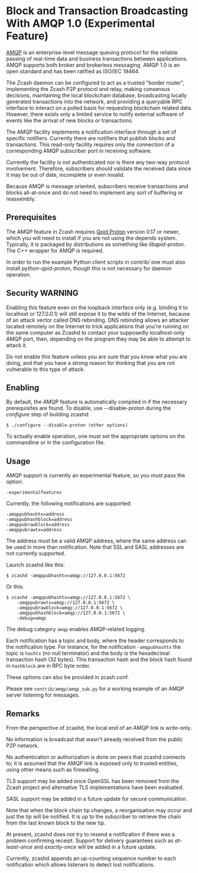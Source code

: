 # Block and Transaction Broadcasting With AMQP 1.0 (Experimental Feature)

[AMQP](https://www.amqp.org/) is an enterprise-level message queuing
protocol for the reliable passing of real-time data and business
transactions between applications.  AMQP supports both broker and
brokerless messaging.  AMQP 1.0 is an open standard and has been
ratified as ISO/IEC 19464.

The Zcash daemon can be configured to act as a trusted "border
router", implementing the Zcash P2P protocol and relay, making
consensus decisions, maintaining the local blockchain database,
broadcasting locally generated transactions into the network, and
providing a queryable RPC interface to interact on a polled basis for
requesting blockchain related data. However, there exists only a
limited service to notify external software of events like the arrival
of new blocks or transactions.

The AMQP facility implements a notification interface through a set
of specific notifiers. Currently there are notifiers that publish
blocks and transactions. This read-only facility requires only the
connection of a corresponding AMQP subscriber port in receiving
software.

Currently the facility is not authenticated nor is there any two-way
protocol involvement. Therefore, subscribers should validate the
received data since it may be out of date, incomplete or even invalid.

Because AMQP is message oriented, subscribers receive transactions
and blocks all-at-once and do not need to implement any sort of
buffering or reassembly.

## Prerequisites

The AMQP feature in Zcash requires [Qpid Proton](https://qpid.apache.org/proton/)
version 0.17 or newer, which you will need to install if you are not
using the depends system. Typically, it is packaged by distributions as
something like *libqpid-proton*. The C++ wrapper for AMQP *is* required.

In order to run the example Python client scripts in contrib/ one must
also install *python-qpid-proton*, though this is not necessary for
daemon operation.

## Security WARNING

Enabling this feature even on the loopback interface only (e.g. binding
it to localhost or 127.0.0.1) will still expose it to the wilds of the
Internet, because of an attack vector called DNS rebinding. DNS
rebinding allows an attacker located remotely on the Internet to trick
applications that you're running on the same computer as Zcashd to
contact your supposedly localhost-only AMQP port, then, depending on the
program they may be able to attempt to attack it.

Do not enable this feature unless you are sure that you know what you
are doing, and that you have a strong reason for thinking that you are
not vulnerable to this type of attack.

## Enabling

By default, the AMQP feature is automatically compiled in if the
necessary prerequisites are found.  To disable, use --disable-proton
during the *configure* step of building zcashd:

    $ ./configure --disable-proton (other options)

To actually enable operation, one must set the appropriate options on
the commandline or in the configuration file.

## Usage

AMQP support is currently an experimental feature, so you must pass
the option:

    -experimentalfeatures

Currently, the following notifications are supported:

    -amqppubhashtx=address
    -amqppubhashblock=address
    -amqppubrawblock=address
    -amqppubrawtx=address

The address must be a valid AMQP address, where the same address can be
used in more than notification.  Note that SSL and SASL addresses are
not currently supported.

Launch zcashd like this:

    $ zcashd -amqppubhashtx=amqp://127.0.0.1:5672

Or this:

    $ zcashd -amqppubhashtx=amqp://127.0.0.1:5672 \
        -amqppubrawtx=amqp://127.0.0.1:5672 \
        -amqppubrawblock=amqp://127.0.0.1:5672 \
        -amqppubhashblock=amqp://127.0.0.1:5672 \
        -debug=amqp

The debug category `amqp` enables AMQP-related logging.

Each notification has a topic and body, where the header corresponds
to the notification type. For instance, for the notification `-amqpubhashtx`
the topic is `hashtx` (no null terminator) and the body is the hexadecimal
transaction hash (32 bytes).  This transaction hash and the block hash
found in `hashblock` are in RPC byte order.

These options can also be provided in zcash.conf.

Please see `contrib/amqp/amqp_sub.py` for a working example of an
AMQP server listening for messages.

## Remarks

From the perspective of zcashd, the local end of an AMQP link is write-only.

No information is broadcast that wasn't already received from the public
P2P network.

No authentication or authorization is done on peers that zcashd connects
to; it is assumed that the AMQP link is exposed only to trusted entities,
using other means such as firewalling.

TLS support may be added once OpenSSL has been removed from the Zcash
project and alternative TLS implementations have been evaluated.

SASL support may be added in a future update for secure communication.

Note that when the block chain tip changes, a reorganisation may occur
and just the tip will be notified. It is up to the subscriber to
retrieve the chain from the last known block to the new tip.

At present, zcashd does not try to resend a notification if there was
a problem confirming receipt.  Support for delivery guarantees such as
*at-least-once* and *exactly-once* will be added in a future update.

Currently, zcashd appends an up-counting sequence number to each notification
which allows listeners to detect lost notifications.

